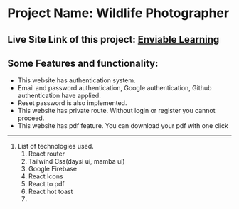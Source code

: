 # Project Name: Wildlife Photographer

## Live Site Link of this project: [Enviable Learning](https://wildlife-photography-5ef21.web.app/)

## Some Features and functionality:
* This website has authentication system.
* Email and password authentication, Google authentication, Github authentication have applied.
* Reset password is also implemented.
* This website has private route. Without login or register you cannot proceed.
* This website has pdf feature. You can download your pdf with one click

***
1. List of technologies used.
   1. React router
   2. Tailwind Css(daysi ui, mamba ui)
   3. Google Firebase
   4. React Icons
   5. React to pdf
   6. React hot toast
   7. 


